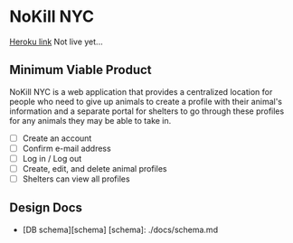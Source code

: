 # NoKill NYC

[Heroku link][heroku] Not live yet...

[heroku]: http://www.herokuapp.com

## Minimum Viable Product

NoKill NYC is a web application that provides a centralized location for people who need to give up animals to create a profile with their animal's information and a separate portal for shelters to go through these profiles for any animals they may be able to take in.

- [ ] Create an account
- [ ] Confirm e-mail address
- [ ] Log in / Log out
- [ ] Create, edit, and delete animal profiles
- [ ] Shelters can view all profiles

## Design Docs
* [DB schema][schema]
[schema]: ./docs/schema.md

